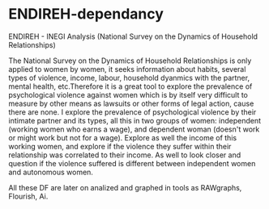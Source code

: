 # ENDIREH-dependancy
 ENDIREH - INEGI Analysis (National Survey on the Dynamics of Household Relationships)

The National Survey on the Dynamics of Household Relationships is only applied to women by women, it seeks information about habits, several types of violence, income, labour, household dyanmics with the partner, mental health, etc.Therefore it is a great tool to explore the prevalence of psychological violence against women which is by itself very difficult to measure by other means as lawsuits or other forms of legal action, cause there are none. I explore the prevalence of psychological violence by their intimate partner and its types, all this in two groups of women: independent (working women who earns a wage), and dependent woman (doesn't work or might work but not for a wage). Explore as well the income of this working women, and explore if the violence they suffer within their relationship was correlated to their income. As well to look closer and question if the violence suffered is different between independent women and autonomous women.

All these DF are later on analized and graphed in tools as RAWgraphs, Flourish, Ai. 

